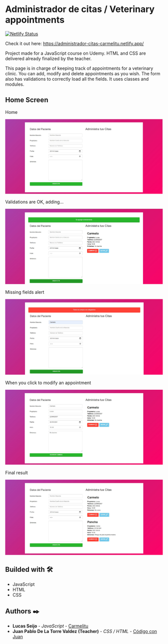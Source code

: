 # Administrador de citas / Veterinary appointments

[![Netlify Status](https://api.netlify.com/api/v1/badges/245add80-5871-4fff-8c4c-ca3da43df43a/deploy-status)](https://app.netlify.com/sites/administrador-citas-carmelitu/deploys)

Check it out here: https://administrador-citas-carmelitu.netlify.app/

Project made for a JavaScript course on Udemy. HTML and CSS are delivered already finalized by the teacher.

This page is in charge of keeping track of appointments for a veterinary clinic. You can add, modify and delete appointments as you wish. The form also has validations to correctly load all the fields. It uses classes and modules.

## Home Screen

Home

<img src="https://github.com/Carmelitu/administrador-de-citas/blob/master/home.JPG" style="margin: 0 auto"/>

Validations are OK, adding...

<img src="https://github.com/Carmelitu/administrador-de-citas/blob/master/cita-ok.JPG" style="margin: 0 auto"/>

Missing fields alert

<img src="https://github.com/Carmelitu/administrador-de-citas/blob/master/missing-fields.JPG" style="margin: 0 auto"/>

When you click to modify an appointment

<img src="https://github.com/Carmelitu/administrador-de-citas/blob/master/edicion.JPG" style="margin: 0 auto"/>

Final result

<img src="https://github.com/Carmelitu/administrador-de-citas/blob/master/citas-cargadas.JPG" style="margin: 0 auto"/>

## Builded with 🛠️

* JavaScript
* HTML
* CSS

## Authors ✒️

* **Lucas Seijo** - *JavaScript* - [Carmelitu](https://github.com/Carmelitu)
* **Juan Pablo De La Torre Valdez (Teacher)** - *CSS / HTML* - [Código con Juan](https://codigoconjuan.com/)
